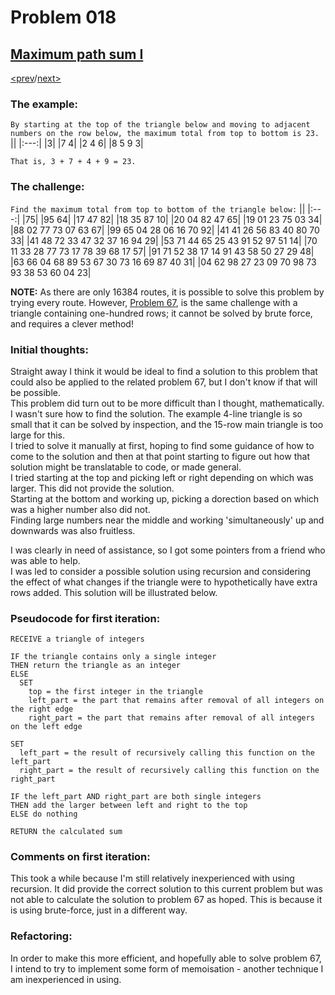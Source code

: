 # Problem 018

## [Maximum path sum I](https://projecteuler.net/problem=18)

[<prev](./../DIR017_number_letter_counts/README.md)/[next>](./../DIR019_counting_sundays/README.md) 

### The example:
`By starting at the top of the triangle below and moving to adjacent numbers on the row below, the maximum total from top to bottom is 23.`
||
|:---:|
|3|
|7 4|
|2 4 6|
|8 5 9 3|

`That is, 3 + 7 + 4 + 9 = 23.`

### The challenge:
`Find the maximum total from top to bottom of the triangle below:`
||
|:---:|
|75|
|95 64|
|17 47 82|
|18 35 87 10|
|20 04 82 47 65|
|19 01 23 75 03 34|
|88 02 77 73 07 63 67|
|99 65 04 28 06 16 70 92|
|41 41 26 56 83 40 80 70 33|
|41 48 72 33 47 32 37 16 94 29|
|53 71 44 65 25 43 91 52 97 51 14|
|70 11 33 28 77 73 17 78 39 68 17 57|
|91 71 52 38 17 14 91 43 58 50 27 29 48|
|63 66 04 68 89 53 67 30 73 16 69 87 40 31|
|04 62 98 27 23 09 70 98 73 93 38 53 60 04 23|

**NOTE:** As there are only 16384 routes, it is possible to solve this problem by trying every route. However, 
[Problem 67](https://projecteuler.net/problem=67), 
is the same challenge with a triangle containing one-hundred rows; it cannot be solved by brute force, and requires a clever method!

### Initial thoughts:
Straight away I think it would be ideal to find a solution to this problem that could also be applied to the related problem 67, but I don't know if that will be possible.\
This problem did turn out to be more difficult than I thought, mathematically. I wasn't sure how to find the solution. The example 4-line triangle is so small that it can be solved by inspection, and the 15-row main triangle is too large for this. \
I tried to solve it manually at first, hoping to find some guidance of how to come to the solution and then at that point starting to figure out how that solution might be translatable to code, or made general. \
I tried starting at the top and picking left or right depending on which was larger. This did not provide the solution. \
Starting at the bottom and working up, picking a dorection based on which was a higher number also did not. \
Finding large numbers near the middle and working 'simultaneously' up and downwards was also fruitless. 

I was clearly in need of assistance, so I got some pointers from a friend who was able to help. \
I was led to consider a possible solution using recursion and considering the effect of what changes if the triangle were to hypothetically have extra rows added. This solution will be illustrated below.

### Pseudocode for first iteration:
```
RECEIVE a triangle of integers

IF the triangle contains only a single integer
THEN return the triangle as an integer
ELSE
  SET 
    top = the first integer in the triangle
    left_part = the part that remains after removal of all integers on the right edge
    right_part = the part that remains after removal of all integers on the left edge

SET
  left_part = the result of recursively calling this function on the left_part
  right_part = the result of recursively calling this function on the right_part

IF the left_part AND right_part are both single integers
THEN add the larger between left and right to the top
ELSE do nothing

RETURN the calculated sum
```

### Comments on first iteration:
This took a while because I'm still relatively inexperienced with using recursion. It did provide the correct solution to this current problem but was not able to calculate the solution to problem 67 as hoped. This is because it is using brute-force, just in a different way.

### Refactoring:
In order to make this more efficient, and hopefully able to solve problem 67, I intend to try to implement some form of memoisation - another technique I am inexperienced in using. 

